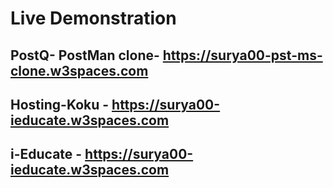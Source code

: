 # Live Demonstration
## PostQ- PostMan clone- https://surya00-pst-ms-clone.w3spaces.com
## Hosting-Koku - https://surya00-ieducate.w3spaces.com
## i-Educate - https://surya00-ieducate.w3spaces.com
